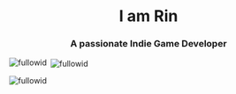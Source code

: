 <h1 align="center">I am Rin</h1>
<h3 align="center">A passionate Indie Game Developer</h3>

<p align="left">
</p>

<p><img align="left" src="https://github-readme-stats-sigma-five.vercel.app/api/top-langs/?username=fullowid&theme=react" alt="fullowid" /></p>

<p>&nbsp;<img align="center" src="https://github-readme-stats-sigma-five.vercel.app/api?username=fullowid&show_icons=true&theme=react&locale=en" alt="fullowid" /></p>

<p><img align="center" src="https://github-readme-streak-stats.herokuapp.com/?user=fullowid&theme=react" alt="fullowid" /></p>

